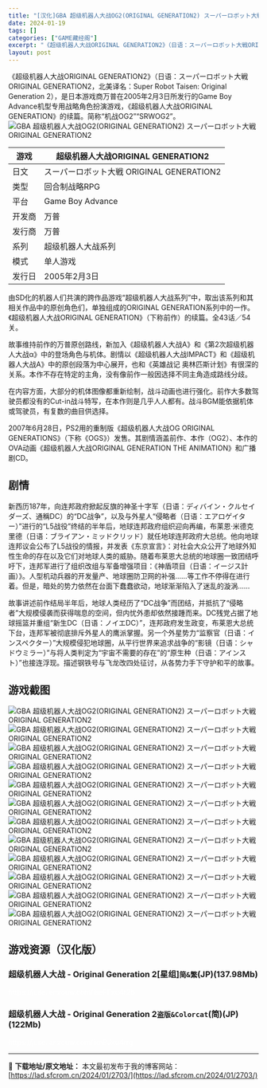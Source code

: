 ```yaml
---
title: "[汉化]GBA 超级机器人大战OG2(ORIGINAL GENERATION2) スーパーロボット大戦ORIGINAL GENERATION2 免费下载"
date: 2024-01-19
tags: []
categories: ["GAME藏经阁"]
excerpt: "《超级机器人大战ORIGINAL GENERATION2》（日语：スーパーロボット大戦ORIGINAL GENERATION2，北美译名：Super Robot Taisen: Original Generation 2），是日本游戏商万普在2005年2月3日所发行的Game Boy Advance&hellip;"
layout: post
---
```


<div></div>
《超级机器人大战ORIGINAL GENERATION2》（日语：スーパーロボット大戦ORIGINAL GENERATION2，北美译名：Super Robot Taisen: Original Generation 2），是日本游戏商万普在2005年2月3日所发行的Game Boy Advance机型专用战略角色扮演游戏，《超级机器人大战ORIGINAL GENERATION》的续篇。简称“机战OG2”“SRWOG2”。

<img style="display: block; margin-left: auto; margin-right: auto;" title="超级机器人大战ORIGINAL GENERATION2美版封面" src="https://lad.sfcrom.cn/wp-content/uploads/2024/01/20240118_65a8aa33a21b1.jpg" alt="GBA 超级机器人大战OG2(ORIGINAL GENERATION2) スーパーロボット大戦ORIGINAL GENERATION2" />
<table>
<thead>
<tr>
<th>游戏</th>
<th>超级机器人大战ORIGINAL GENERATION2</th>
</tr>
</thead>
<tbody>
<tr>
<td>日文</td>
<td>スーパーロボット大戦 ORIGINAL GENERATION2</td>
</tr>
<tr>
<td>类型</td>
<td>回合制战略RPG</td>
</tr>
<tr>
<td>平台</td>
<td>Game Boy Advance</td>
</tr>
<tr>
<td>开发商</td>
<td>万普</td>
</tr>
<tr>
<td>发行商</td>
<td>万普</td>
</tr>
<tr>
<td>系列</td>
<td>超级机器人大战系列</td>
</tr>
<tr>
<td>模式</td>
<td>单人游戏</td>
</tr>
<tr>
<td>发行日</td>
<td>2005年2月3日</td>
</tr>
</tbody>
</table>
由SD化的机器人们共演的跨作品游戏“超级机器人大战系列”中，取出该系列和其相关作品中的原创角色们，单独组成的ORIGINAL GENERATION系列中的一作。《超级机器人大战ORIGINAL GENERATION》（下称前作）的续篇。全43话／54关。

故事维持前作的万普原创路线，新加入《超级机器人大战A》和《第2次超级机器人大战α》中的登场角色与机体。剧情以《超级机器人大战IMPACT》和《超级机器人大战A》中的原创段落为中心展开，也和《英雄战记 奥林匹斯计划》有很深的关系。本作不存在特定的主角，没有像前作一般因选择不同主角造成路线分歧。

在内容方面，大部分的机体图像都重新绘制，战斗动画也进行强化。前作大多数驾驶员都没有的Cut-in战斗特写，在本作则是几乎人人都有。战斗BGM能依据机体或驾驶员，有复数的曲目供选择。

2007年6月28日，PS2用的重制版《超级机器人大战OG ORIGINAL GENERATIONS》（下称《OGS》）发售。其剧情涵盖前作、本作（OG2）、本作的OVA动画《超级机器人大战ORIGINAL GENERATION THE ANIMATION》和广播剧CD。

<a name="ci_title0"></a>
<h2>剧情</h2>
新西历187年，向连邦政府掀起反旗的神圣十字军（日语：ディバイン・クルセイダーズ、通稱DC）的“DC战争”，以及与外星人“侵略者（日语：エアロゲイター）”进行的“L5战役”终结的半年后，地球连邦政府组织迎向再编，布莱恩·米德克里德（日语：ブライアン・ミッドクリッド）就任地球连邦政府大总统。他向地球连邦议会公布了L5战役的情报，并发表《东京宣言》：对社会大众公开了地球外知性生命的存在以及它们对地球人类的威胁。随着布莱恩大总统的地球圈一致团结呼吁下，连邦军进行了组织改组与军备增强项目：《神盾项目（日语：イージス計画）》。人型机动兵器的开发量产、地球圈防卫网的补强……等工作不停得在进行着。但是，暗处的势力依然在台面下蠢蠢欲动，地球渐渐陷入了迷乱的漩涡……

故事讲述前作结局半年后，地球人类经历了“DC战争”而团结，并抵抗了“侵略者”大规模侵袭而获得喘息的空间，但内忧外患却依然接踵而来。DC残党占据了地球摇篮并重组“新生DC（日语：ノイエDC）”，连邦政府发生政变，布莱恩大总统下台，连邦军被彻底排斥外星人的鹰派掌握。另一个外星势力“监察官（日语：インスペクター）”大规模侵犯地球圈，从平行世界来追求战争的“影镜（日语：シャドウミラー）”与将人类判定为“宇宙不需要的存在”的“原生种（日语：アインスト）”也接连浮现。描述钢铁号与飞龙改四处征讨，从各势力手下守护和平的故事。

<a name="ci_title1"></a>
<h2>游戏截图</h2>
<img style="display: block; margin-left: auto; margin-right: auto;" title="GBA 超级机器人大战OG2游戏截图" src="https://lad.sfcrom.cn/wp-content/uploads/2024/01/20240118_65a8aa33df44b.jpg" alt="GBA 超级机器人大战OG2(ORIGINAL GENERATION2) スーパーロボット大戦ORIGINAL GENERATION2" />
<img style="display: block; margin-left: auto; margin-right: auto;" title="GBA 超级机器人大战OG2游戏截图" src="https://lad.sfcrom.cn/wp-content/uploads/2024/01/20240118_65a8aa34195fc.jpg" alt="GBA 超级机器人大战OG2(ORIGINAL GENERATION2) スーパーロボット大戦ORIGINAL GENERATION2" />
<img style="display: block; margin-left: auto; margin-right: auto;" title="GBA 超级机器人大战OG2游戏截图" src="https://lad.sfcrom.cn/wp-content/uploads/2024/01/20240118_65a8aa3483954.jpg" alt="GBA 超级机器人大战OG2(ORIGINAL GENERATION2) スーパーロボット大戦ORIGINAL GENERATION2" />
<img style="display: block; margin-left: auto; margin-right: auto;" title="GBA 超级机器人大战OG2游戏截图" src="https://lad.sfcrom.cn/wp-content/uploads/2024/01/20240118_65a8aa34ac2d4.jpg" alt="GBA 超级机器人大战OG2(ORIGINAL GENERATION2) スーパーロボット大戦ORIGINAL GENERATION2" />
<img style="display: block; margin-left: auto; margin-right: auto;" title="GBA 超级机器人大战OG2游戏截图" src="https://lad.sfcrom.cn/wp-content/uploads/2024/01/20240118_65a8aa34da48a.jpg" alt="GBA 超级机器人大战OG2(ORIGINAL GENERATION2) スーパーロボット大戦ORIGINAL GENERATION2" />
<img style="display: block; margin-left: auto; margin-right: auto;" title="GBA 超级机器人大战OG2游戏截图" src="https://lad.sfcrom.cn/wp-content/uploads/2024/01/20240118_65a8aa355a6d4.jpg" alt="GBA 超级机器人大战OG2(ORIGINAL GENERATION2) スーパーロボット大戦ORIGINAL GENERATION2" />
<img style="display: block; margin-left: auto; margin-right: auto;" title="GBA 超级机器人大战OG2游戏截图" src="https://lad.sfcrom.cn/wp-content/uploads/2024/01/20240118_65a8aa359dd76.jpg" alt="GBA 超级机器人大战OG2(ORIGINAL GENERATION2) スーパーロボット大戦ORIGINAL GENERATION2" />
<img style="display: block; margin-left: auto; margin-right: auto;" title="GBA 超级机器人大战OG2游戏截图" src="https://lad.sfcrom.cn/wp-content/uploads/2024/01/20240118_65a8aa35cbcd0.jpg" alt="GBA 超级机器人大战OG2(ORIGINAL GENERATION2) スーパーロボット大戦ORIGINAL GENERATION2" />
<img style="display: block; margin-left: auto; margin-right: auto;" title="GBA 超级机器人大战OG2游戏截图" src="https://lad.sfcrom.cn/wp-content/uploads/2024/01/20240118_65a8aa364f081.jpg" alt="GBA 超级机器人大战OG2(ORIGINAL GENERATION2) スーパーロボット大戦ORIGINAL GENERATION2" />
<img style="display: block; margin-left: auto; margin-right: auto;" title="GBA 超级机器人大战OG2游戏截图" src="https://lad.sfcrom.cn/wp-content/uploads/2024/01/20240118_65a8aa367ba9e.jpg" alt="GBA 超级机器人大战OG2(ORIGINAL GENERATION2) スーパーロボット大戦ORIGINAL GENERATION2" />
<img style="display: block; margin-left: auto; margin-right: auto;" title="GBA 超级机器人大战OG2游戏截图" src="https://lad.sfcrom.cn/wp-content/uploads/2024/01/20240118_65a8aa36ed7c0.jpg" alt="GBA 超级机器人大战OG2(ORIGINAL GENERATION2) スーパーロボット大戦ORIGINAL GENERATION2" />
<img style="display: block; margin-left: auto; margin-right: auto;" title="GBA 超级机器人大战OG2游戏截图" src="https://lad.sfcrom.cn/wp-content/uploads/2024/01/20240118_65a8aa3724bbe.jpg" alt="GBA 超级机器人大战OG2(ORIGINAL GENERATION2) スーパーロボット大戦ORIGINAL GENERATION2" />

<a name="ci_title2"></a>
<h2>游戏资源（汉化版）</h2>
<a name="ci_title3"></a>
<h3>超级机器人大战 - Original Generation 2[星组]<code>简&amp;繁</code>(JP)(137.98Mb)</h3>
<span style="color: #ffffff;">https://juse.lanzouw.com/iaePFxu4r2b</span>

<a name="ci_title4"></a>
<h3>超级机器人大战 - Original Generation 2<code>盗版&amp;Colorcat</code>(简)(JP)(122Mb)</h3>
<span style="color: #ffffff;">https://juse.lanzouw.com/ixnBJxu4rrg</span>

---
📖 **下载地址/原文地址：** 本文最初发布于我的博客网站：[https://lad.sfcrom.cn/2024/01/2703/](https://lad.sfcrom.cn/2024/01/2703/)
